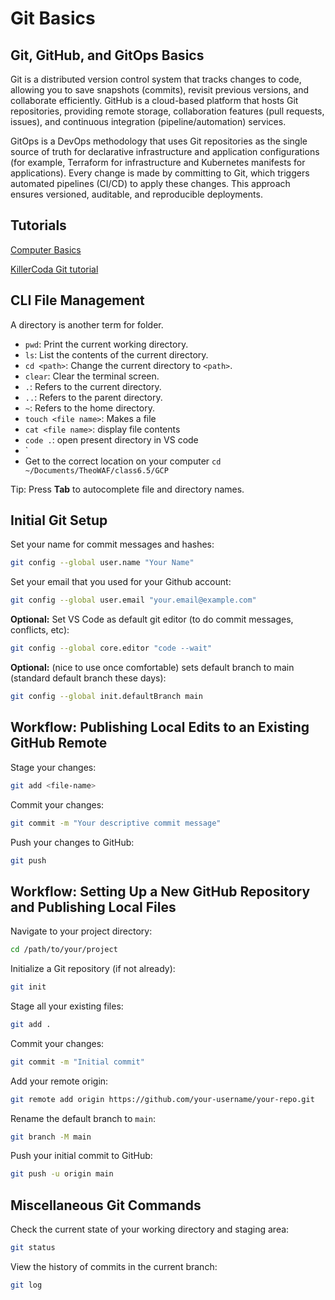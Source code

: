 # Git Basics

## Git, GitHub, and GitOps Basics

Git is a distributed version control system that tracks changes to code, allowing you to save snapshots (commits), revisit previous versions, and collaborate efficiently. GitHub is a cloud-based platform that hosts Git repositories, providing remote storage, collaboration features (pull requests, issues), and continuous integration (pipeline/automation) services.

GitOps is a DevOps methodology that uses Git repositories as the single source of truth for declarative infrastructure and application configurations (for example, Terraform for infrastructure and Kubernetes manifests for applications). Every change is made by committing to Git, which triggers automated pipelines (CI/CD) to apply these changes. This approach ensures versioned, auditable, and reproducible deployments.


## Tutorials 

[Computer Basics](https://www.facebook.com/share/p/1CDPcqUFgN/)

[KillerCoda Git tutorial](https://killercoda.com/pawelpiwosz/course/gitFundamentals)

## CLI File Management

A directory is another term for folder. 

- `pwd`: Print the current working directory.
- `ls`: List the contents of the current directory.
- `cd <path>`: Change the current directory to `<path>`.
- `clear`: Clear the terminal screen.
- `.`: Refers to the current directory.
- `..`: Refers to the parent directory.
- `~`: Refers to the home directory.
- `touch <file name>`: Makes a file
- `cat <file name>`: display file contents
- `code .`: open present directory in VS code
- `
- Get to the correct location on your computer 
```cd ~/Documents/TheoWAF/class6.5/GCP```

Tip: Press **Tab** to autocomplete file and directory names.

## Initial Git Setup

Set your name for commit messages and hashes:

```bash
git config --global user.name "Your Name"
```

Set your email that you used for your Github account:
```bash
git config --global user.email "your.email@example.com"
```

**Optional:** Set VS Code as default git editor (to do commit messages, conflicts, etc): 

```bash
git config --global core.editor "code --wait"
```

**Optional:** (nice to use once comfortable) sets default branch to main (standard default branch these days):

```bash
git config --global init.defaultBranch main
```

## Workflow: Publishing Local Edits to an Existing GitHub Remote

Stage your changes:
```bash
git add <file-name>
```

Commit your changes:

```bash
git commit -m "Your descriptive commit message"
```

Push your changes to GitHub:

```bash
git push
```



## Workflow: Setting Up a New GitHub Repository and Publishing Local Files

Navigate to your project directory:

```bash
cd /path/to/your/project
```

Initialize a Git repository (if not already):

```bash
git init
```
 

Stage all your existing files:

```bash
git add .
```
 

Commit your changes:

```bash
git commit -m "Initial commit"
```

Add your remote origin:

```bash
git remote add origin https://github.com/your-username/your-repo.git
```

Rename the default branch to `main`:

```bash
git branch -M main
```

Push your initial commit to GitHub:

```bash
git push -u origin main
```

## Miscellaneous Git Commands

Check the current state of your working directory and staging area:
```bash
git status
```

View the history of commits in the current branch:
```bash
git log
```

